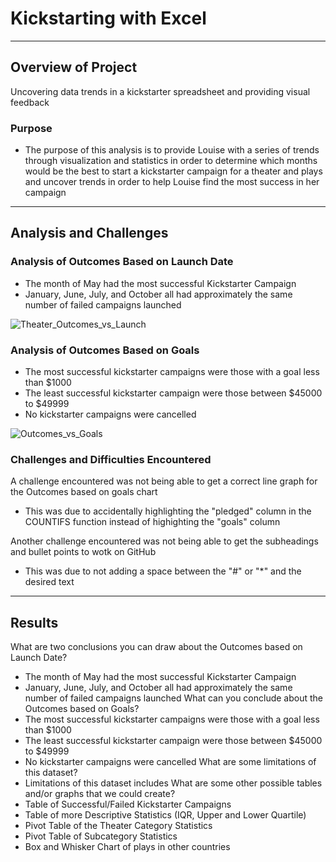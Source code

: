 # Kickstarting with Excel
---

## Overview of Project

Uncovering data trends in a kickstarter spreadsheet and providing visual feedback

### Purpose
* The purpose of this analysis is to provide Louise with a series of trends through visualization and statistics in order to determine which months would be the best to start a kickstarter campaign for a theater and plays and uncover trends in order to help Louise find the most success in her campaign

---
## Analysis and Challenges

### Analysis of Outcomes Based on Launch Date
* The month of May had the most successful Kickstarter Campaign
* January, June, July, and October all had approximately the same number of failed campaigns launched

![Theater_Outcomes_vs_Launch](https://user-images.githubusercontent.com/110814780/195014622-e4eb6814-3cc8-49df-8062-3e9a55f21ca1.png)

### Analysis of Outcomes Based on Goals
* The most successful kickstarter campaigns were those with a goal less than $1000
* The least successful kickstarter campaign were those between $45000 to $49999
* No kickstarter campaigns were cancelled

![Outcomes_vs_Goals](https://user-images.githubusercontent.com/110814780/195014712-a2fd7f38-2285-4be2-a25d-565a1cb43690.png)


### Challenges and Difficulties Encountered

A challenge encountered was not being able to get a correct line graph for the Outcomes based on goals chart
* This was due to accidentally highlighting the "pledged" column in the COUNTIFS function instead of highighting the "goals" column

Another challenge encountered was not being able to get the subheadings and bullet points to wotk on GitHub
* This was due to not adding a space between the "#" or "*" and the desired text

---
## Results

What are two conclusions you can draw about the Outcomes based on Launch Date?
* The month of May had the most successful Kickstarter Campaign
* January, June, July, and October all had approximately the same number of failed campaigns launched
What can you conclude about the Outcomes based on Goals?
* The most successful kickstarter campaigns were those with a goal less than $1000
* The least successful kickstarter campaign were those between $45000 to $49999
* No kickstarter campaigns were cancelled
What are some limitations of this dataset?
* Limitations of this dataset includes 
What are some other possible tables and/or graphs that we could create?
* Table of Successful/Failed Kickstarter Campaigns
* Table of more Descriptive Statistics (IQR, Upper and Lower Quartile)
* Pivot Table of the Theater Category Statistics
* Pivot Table of Subcategory Statistics
* Box and Whisker Chart of plays in other countries
